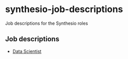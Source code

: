 # synthesio-job-descriptions
Job descriptions for the Synthesio roles

## Job descriptions
* [Data Scientist](job-descriptions/data-scientist.md)